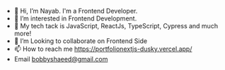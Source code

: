 - 👋 Hi, I’m Nayab. I'm a Frontend Developer.
- 👀 I’m interested in Frontend Development.
- 🌱 My tech tack is JavaScript, ReactJs, TypeScript, Cypress and much more!
- 💞️ I’m Looking to collaborate on Frontend Side
- 📫 How to reach me https://portfolionextjs-dusky.vercel.app/
- Email bobbyshaeed@gmail.com
